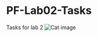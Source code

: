 # PF-Lab02-Tasks
Tasks for lab 2
![Cat image](https://myoctocat.com/assets/images/base-octocat.svg)
